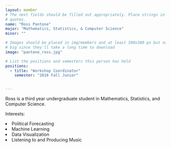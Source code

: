 ```yaml
---
layout: member
# The next fields should be filled out appropriately. Place strings in double 
# quotes.
name: "Ross Pantone"
major: "Mathematics, Statistics, & Computer Science"
minor: ""

# Images should be placed in img/members and at least 500x300 px but not too
# big since they'll take a long time to download
image: "pantone_ross.jpg"

# List the positions and semesters this person has held
positions:
  - title: "Workshop Coordinator"
    semester: "2016 Fall Junior"


---
```

Ross is a third year undergraduate student in Mathematics, Statistics, and Computer Science.

Interests: 
<li>Political Forecasting</li>
<li>Machine Learning</li>
<li>Data Visualization</li>
<li>Listening to and Producing Music</li>
